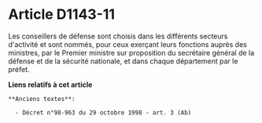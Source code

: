 # Article D1143-11

Les conseillers de défense sont choisis dans les différents secteurs d'activité et sont nommés, pour ceux exerçant leurs
fonctions auprès des ministres, par le Premier ministre sur proposition du     secrétaire général de la défense et de la
sécurité nationale, et dans chaque département par le préfet.

**Liens relatifs à cet article**

	**Anciens textes**:

	  - Décret n°98-963 du 29 octobre 1998 - art. 3 (Ab)
